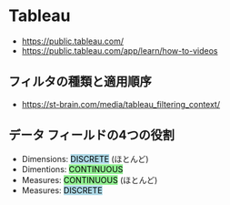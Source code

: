 # Tableau

- https://public.tableau.com/
- https://public.tableau.com/app/learn/how-to-videos

## フィルタの種類と適用順序

- https://st-brain.com/media/tableau_filtering_context/

## データ フィールドの4つの役割

- Dimensions: <span style="background-color: #ADD8E6; color: black;">DISCRETE</span> (ほとんど)
- Dimentions: <span style="background-color: #90EE90; color: black;">CONTINUOUS</span>
- Measures: <span style="background-color: #90EE90; color: black;">CONTINUOUS</span> (ほとんど)
- Measures: <span style="background-color: #ADD8E6; color: black;">DISCRETE</span>



